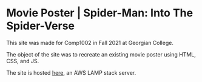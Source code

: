 <h1>Movie Poster | Spider-Man: Into The Spider-Verse</h1>
<p>This site was made for Comp1002 in Fall 2021 at Georgian College.</p>
<p>The object of the site was to recreate an existing movie poster using HTML, CSS, and JS.</p>
<p>The site is hosted <a href="https://lamp.computerstudi.es/~Tyler200497075/a3/">here</a>, an AWS LAMP stack server.</p>